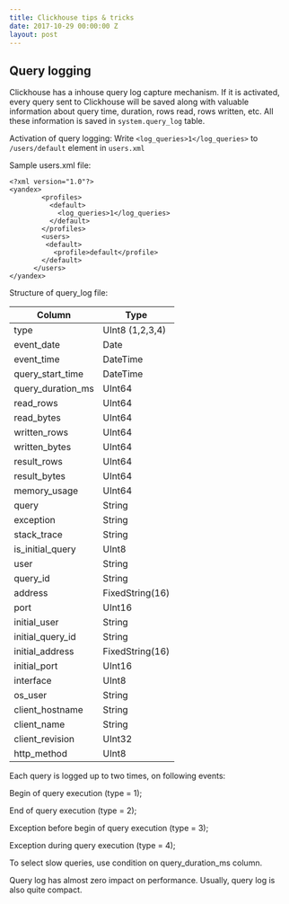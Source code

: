 ```yaml
---
title: Clickhouse tips & tricks
date: 2017-10-29 00:00:00 Z
layout: post
---
```


## Query logging

Clickhouse has a inhouse query log capture mechanism. If it is activated, every query sent to Clickhouse will be saved along with valuable information about query time, duration, rows read, rows written, etc. All these information is saved in `system.query_log` table.

Activation of query logging:
Write `<log_queries>1</log_queries>`  to `/users/default` element in `users.xml`

Sample users.xml file:

    <?xml version="1.0"?>
    <yandex>
            <profiles>
              <default>
                <log_queries>1</log_queries>
              </default>
            </profiles>
            <users>
             <default>
               <profile>default</profile>
            </default>
          </users>
    </yandex>

Structure of query_log file:

|Column|Type|
|---|---|
|type | UInt8 (1,2,3,4)|
|event_date | Date |
|event_time | DateTime |
|query_start_time | DateTime |
|query_duration_ms | UInt64 |
|read_rows | UInt64 |
|read_bytes | UInt64 |
|written_rows | UInt64 |
|written_bytes | UInt64 |
|result_rows | UInt64 |
|result_bytes | UInt64 |
|memory_usage | UInt64 |
|query | String |
|exception | String |
|stack_trace | String |
|is_initial_query | UInt8 |
|user | String |
|query_id | String |
|address | FixedString(16) |
|port | UInt16 |
|initial_user | String |
|initial_query_id | String |
|initial_address | FixedString(16) |
|initial_port | UInt16 |
|interface | UInt8 |
|os_user | String |
|client_hostname | String |
|client_name | String |
|client_revision | UInt32 |
|http_method | UInt8 |

Each query is logged up to two times, on following events:

Begin of query execution (type = 1);

End of query execution (type = 2);

Exception before begin of query execution (type = 3);

Exception during query execution (type = 4);

To select slow queries, use condition on query_duration_ms column.

Query log has almost zero impact on performance.
Usually, query log is also quite compact.
